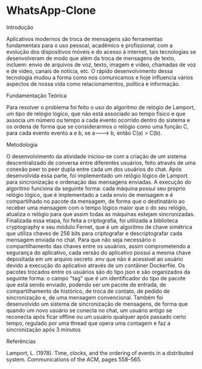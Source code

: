 # WhatsApp-Clone

Introdução

Aplicativos modernos de troca de mensagens são ferramentas fundamentais para o uso pessoal, acadêmico e profissional, com a evolução dos dispositivos móveis e do acesso à internet, tais tecnologias se desenvolveram de modo que além da troca de mensagens de texto, incluem: envio de arquivos de voz, texto, imagem e vídeo, chamadas de voz e de vídeo, canais de notícia, etc. O rápido desenvolvimento dessa tecnologia mudou a forma como nos comunicamos e hoje influencia vários aspectos de nossa vida como relacionamentos, política e informação.

Fundamentação Teórica

Para resolver o problema foi feito o uso do algoritmo de relógio de Lamport, um tipo de relógio lógico, que não está associado ao tempo físico e que associa um número ou tempo a cada evento ocorrido dentro do sistema e os ordena de forma que se considerarmos o relógio como uma função C, para cada evento evento a e b, se a---> b, então C(a) > C(b).

Metodologia

O desenvolvimento da atividade iniciou-se com a criação de um sistema descentralizado de conversa entre diferentes usuários, feito através de uma conexão peer to peer dupla entre cada um dos usuários do chat. Após desenvolvida essa parte, foi implementado um relógio lógico de Lamport para sincronização e ordenação das mensagens enviadas. A execução do algoritmo funciona da seguinte forma: cada máquina possui seu próprio relógio lógico, que é implementado a cada envio de mensagem e é compartilhado no pacote da mensagem, de forma que o destinatário ao receber uma mensagem com o tempo lógico maior que o do seu relógio, atualiza o relógio para que assim todas as máquinas estejam sincronizadas. Finalizada essa etapa, foi feita a criptografia, foi utilizada a biblioteca cryptography e seu módulo Fernet, que é um algoritmo de chave simétrica que utiliza chaves de 256 bits para criptografar e descriptografar cada mensagem enviada no chat. Para que não seja necessário o compartilhamento das chaves entre os usuários, assim comprometendo a segurança do aplicativo, cada versão do aplicativo possui a mesma chave depositada em um arquivo secreto .env que não é acessível ao usuário devido a execução do aplicativo através de um contâiner Dockerfile. Os pacotes trocados entre os usuários são do tipo json e são organizados da seguinte forma: o campo "tag" que é um identificador do tipo de pacote que está sendo enviado, podendo ser um pacote de entrada, de compartilhamento de histórico, de troca de contato, de pedido de sincronização e, de uma mensagem convencional. Também foi desenvolvido um sistema de sincronização de mensagens, de forma que quando um novo usuário se conecta no chat, um usuário antigo se reconecta após ficar offline ou um usuário qualquer após passado certo tempo, regulado por uma thread que opera uma contagem e faz a sincronização após 3 minutos

Referências

Lamport, L. (1978). Time, clocks, and the ordering of events in a distributed system. Communications of the ACM, pages 558–565.
